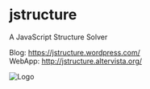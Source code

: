 # jstructure
A JavaScript Structure Solver

Blog: https://jstructure.wordpress.com/  
WebApp: http://jstructure.altervista.org/  
  
![Logo](http://jstructure.altervista.org/img/Logo.png)

